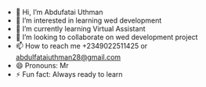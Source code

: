 - 👋 Hi, I’m Abdufatai Uthman
- 👀 I’m interested in learning wed development
- 🌱 I’m currently learning Virtual Assistant
- 💞️ I’m looking to collaborate on wed development project
- 📫 How to reach me +2349022511425 or abdulfataiuthman28@gmail.com
- 😄 Pronouns: Mr
- ⚡ Fun fact: Always ready to learn

<!---
Danfodi06/Danfodi06 is a ✨ special ✨ repository because its `README.md` (this file) appears on your GitHub profile.
You can click the Preview link to take a look at your changes.
--->
